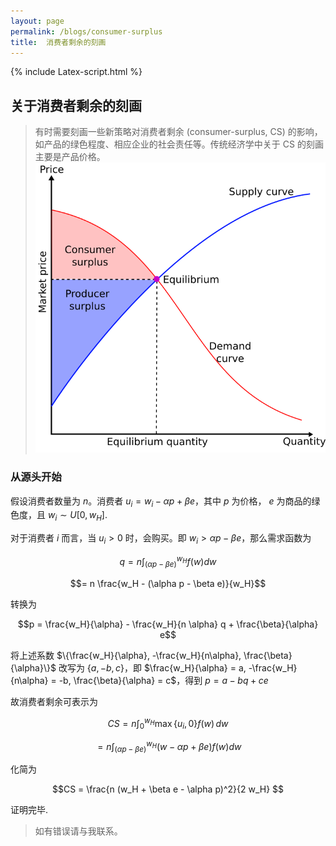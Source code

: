 ```yaml
---
layout: page
permalink: /blogs/consumer-surplus
title:  消费者剩余的刻画
---
```

{% include Latex-script.html %}
## 关于消费者剩余的刻画
> 有时需要刻画一些新策略对消费者剩余 (consumer-surplus, CS) 的影响，如产品的绿色程度、相应企业的社会责任等。传统经济学中关于 CS 的刻画主要是产品价格。
<br>![Economic-surpluses.svg](consumer-surplus.assets/Economic-surpluses.svg)

### 从源头开始

假设消费者数量为 $n$。消费者 $u_i = w_i - \alpha p + \beta e$，其中 $p$ 为价格， $e$ 为商品的绿色度，且 $w_i \sim U[0, w_H]$.

对于消费者 $i$ 而言，当 $u_i > 0$ 时，会购买。即 $w_i > \alpha p - \beta e$，那么需求函数为

$$q = n \int_{(\alpha p - \beta e)}^{w_H} f(w)  dw $$

$$= n \frac{w_H - (\alpha p - \beta e)}{w_H}$$ 

转换为

$$p = \frac{w_H}{\alpha} - \frac{w_H}{n \alpha} q + \frac{\beta}{\alpha} e$$

将上述系数 $\{\frac{w_H}{\alpha}, -\frac{w_H}{n\alpha}, \frac{\beta}{\alpha}\}$ 改写为 $\{a, -b, c\}$，即 $\frac{w_H}{\alpha} = a, -\frac{w_H}{n\alpha} = -b, \frac{\beta}{\alpha} = c$，得到
$p = a - bq + ce$

故消费者剩余可表示为

$$CS =n \int_0^{w_H} \max \{u_i, 0\} f(w) \, dw $$

$$= n \int_{(\alpha p - \beta e)}^{w_H} (w - \alpha p + \beta e) f(w)  dw$$ 

化简为

$$CS = \frac{n (w_H + \beta e - \alpha p)^2}{2 w_H} $$

证明完毕.

> 如有错误请与我联系。
